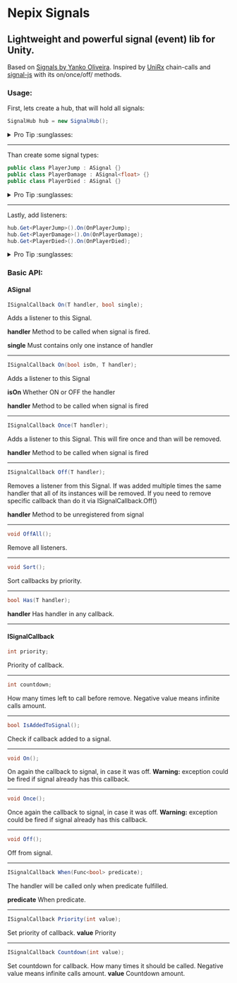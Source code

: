 # Nepix Signals
Lightweight and powerful signal (event) lib for Unity.
---
Based on [Signals by Yanko Oliveira](https://github.com/yankooliveira/signals).
Inspired by [UniRx](https://github.com/neuecc/UniRx) chain-calls and [signal-js](https://www.npmjs.com/package/signal-js) with its on/once/off/ methods.

### Usage:
First, lets create a hub, that will hold all signals:

```c#
SignalHub hub = new SignalHub();
```

<details><summary>Pro Tip :sunglasses:</summary>
  
Use one hub per scene or per level, than when you restart scene or level you haven't to care about remove listeners from *old* objects.

</details>

---

Than create some signal types:
```c#
public class PlayerJump : ASignal {}
public class PlayerDamage : ASignal<float> {}
public class PlayerDied : ASignal {}
```
<details><summary>Pro Tip :sunglasses:</summary>

Use static class to hold all signals in one place. Than, when you need to get one, you just type the static class' name and *Code Completion* shows you all the signals you have.

```c#
/// <summary>
/// Static class that holds all types of signals.
/// </summary>
public static class Sgnls
{
    /// <summary>
    /// Player's signals
    /// </summary>
    public static class PlayerSignals
    {
        /// <summary>
        /// Player's Jump signal
        /// </summary>
        public class Jump : ASignal {}

        /// <summary>
        /// Player's Damage signal
        /// float - how much damage player got
        /// </summary>
        public class Damage : ASignal<float> {}

        /// <summary>
        /// Player's Died signal
        /// </summary>
        public class Died : ASignal {}
    }
}
```
</details>

---

Lastly, add listeners:
```c#
hub.Get<PlayerJump>().On(OnPlayerJump);
hub.Get<PlayerDamage>().On(OnPlayerDamage);
hub.Get<PlayerDied>().On(OnPlayerDied);
```
<details><summary>Pro Tip :sunglasses:</summary>

You can adjust a signal callback with additional method calls

```c#
hub.Get<Sgnls.PlayerSignals.Jump>()
  .On(OnPlayerJump) // Set handler method
  .Countdown(3) // How many times handler (OnPlayerJump) will be called.
  .Priority(1000) // Priority of handler (OnPlayerJump) in queue.
  .When(() => _player.health >= 50); // Condition in which handler will be called.
```

</details>


### Basic API:
#### ASignal

```c#
ISignalCallback On(T handler, bool single);
``` 
Adds a listener to this Signal. 

__handler__ Method to be called when signal is fired.

__single__ Must contains only one instance of handler

---

```c#
ISignalCallback On(bool isOn, T handler);
```

Adds a listener to this Signal

__isOn__ Whether ON or OFF the handler

__handler__ Method to be called when signal is fired

---

```c#
ISignalCallback Once(T handler);
```

Adds a listener to this Signal. This will fire once and than will be removed.

__handler__ Method to be called when signal is fired

---

```c#
ISignalCallback Off(T handler);
```

Removes a listener from this Signal. If was added multiple times the same handler that all of its instances will be removed. If you need to remove specific callback than do it via ISignalCallback.Off()

__handler__ Method to be unregistered from signal

---

```c#
void OffAll();
```

Remove all listeners.

---

```c#
void Sort();
```

Sort callbacks by priority.

---

```c#
bool Has(T handler);
```

__handler__ Has handler in any callback.

---

#### ISignalCallback

```c#
int priority;
```

Priority of callback.

---

```c#
int countdown;
```

How many times left to call before remove.
Negative value means infinite calls amount.

---

```c#
bool IsAddedToSignal();
```

Check if callback added to a signal.

---

```c#
void On();
```

On again the callback to signal, in case it was off. __Warning:__ exception could be fired if signal already has this callback.

---

```c#
void Once();
```

Once again the callback to signal, in case it was off. __Warning:__ exception could be fired if signal already has this callback.

---

```c#
void Off();
```

Off from signal.

---

```c#
ISignalCallback When(Func<bool> predicate);
```

The handler will be called only when predicate fulfilled.

__predicate__ When predicate.

---

```c#
ISignalCallback Priority(int value);
```

Set priority of callback.
__value__ Priority

---

```c#
ISignalCallback Countdown(int value);
```

Set countdown for callback.
How many times it should be called.
Negative value means infinite calls amount.
__value__ Countdown amount.

